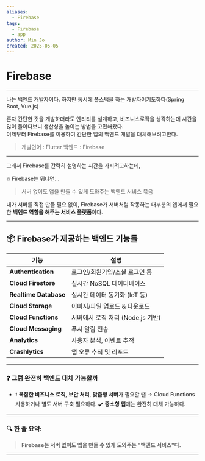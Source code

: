 ```yaml
---
aliases:
  - Firebase
tags:
  - Firebase
  - app
author: Min Jo
created: 2025-05-05
---
```



# Firebase 
---

나는 백엔드 개발자이다. 하지만 동시에 풀스택을 하는 개발자이기도하다(Spring Boot, Vue.js)

혼자 간단한 것을 개발하더라도 엔티티를 설계하고, 비즈니스로직을 생각하는데 시간을 많이 들이다보니 생산성을 높이는 방법을 고민해왔다.  
이제부터 Firebase를 이용하여 간단한 앱의 백엔드 개발을 대체해보려고한다.

> 개발언어 : Flutter 
> 백엔드 : Firebase 

---

그래서 Firebase를 간략히 설명하는 시간을 가지려고하는데, 


🔥 Firebase는 뭐냐면...

> 서버 없이도 앱을 만들 수 있게 도와주는 백엔드 서비스 묶음 

내가 서버를 직접 만들 필요 없이, Firebase가 서버처럼 작동하는
대부분의 앱에서 필요한 **백엔드 역할을 해주는 서비스 플랫폼**이다.

---

## 📦 Firebase가 제공하는 백엔드 기능들

|기능|설명|
|---|---|
|**Authentication**|로그인/회원가입/소셜 로그인 등|
|**Cloud Firestore**|실시간 NoSQL 데이터베이스|
|**Realtime Database**|실시간 데이터 동기화 (IoT 등)|
|**Cloud Storage**|이미지/파일 업로드 & 다운로드|
|**Cloud Functions**|서버에서 로직 처리 (Node.js 기반)|
|**Cloud Messaging**|푸시 알림 전송|
|**Analytics**|사용자 분석, 이벤트 추적|
|**Crashlytics**|앱 오류 추적 및 리포트|

---

### ❓ 그럼 완전히 백엔드 대체 가능할까 

- ❗ **복잡한 비즈니스 로직**, **보안 처리**, **맞춤형 서버**가 필요할 땐 → Cloud Functions 사용하거나 별도 서버 구축 필요하다.
✔️ **중소형 앱**에는 완전히 대체 가능하다.

---
### 🔍 한 줄 요약:

> **Firebase는 서버 없이도 앱을 만들 수 있게 도와주는 "백엔드 서비스"다.**

---
